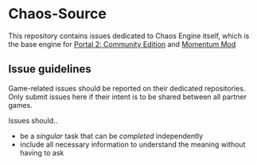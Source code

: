 # Chaos-Source
This repository contains issues dedicated to Chaos Engine itself, which is the base engine for [Portal 2: Community Edition](https://github.com/ChaosInitiative/Portal-2-Community-Edition) and [Momentum Mod](https://github.com/momentum-mod/game)

## Issue guidelines
Game-related issues should be reported on their dedicated repositories. Only submit issues here if their intent is to be shared between all partner games.

Issues should..
- be a _singular_ task that can be _completed_ independently
- include all necessary information to understand the meaning without having to ask

